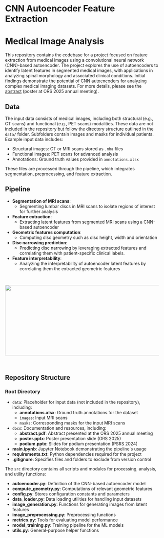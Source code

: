 # CNN Autoencoder Feature Extraction

# Medical Image Analysis
This repository contains the codebase for a project focused on feature extraction from medical images using a convolutional neural network (CNN)-based autoencoder. The project explores the use of autoencoders to identify latent features in segmented medical images, with applications in analyzing spinal morphology and associated clinical conditions. Initial findings demonstrate the potential of CNN autoencoders for analyzing complex medical imaging datasets. For more details, please see the [abstract](docs/abstract.pdf) (poster at ORS 2025 annual meeting).

## Data
The input data consists of medical images, including both structural (e.g., CT scans) and functional (e.g., PET scans) modalities. These data are not included in the repository but follow the directory structure outlined in the `data/` folder. Subfolders contain images and masks for individual patients. Example input data includes:

- Structural images: CT or MRI scans stored as `.mha` files
- Functional images: PET scans for advanced analysis
- Annotations: Ground truth values provided in `annotations.xlsx`

These files are processed through the pipeline, which integrates segmentation, preprocessing, and feature extraction.




## Pipeline
- **Segmentation of MRI scans**:
  - Segmenting lumbar discs in MRI scans to isolate regions of interest for further analysis
- **Feature extraction**:
  - Extracting latent features from segmented MRI scans using a CNN-based autoencoder 
- **Geometric features computation**:
  - Computing disc geometry such as disc height, width and orientation
- **Disc narrowing prediction**:
  - Predicting disc narrowing by leveraging extracted features and correlating them with patient-specific clinical labels.
- **Feature interpretability**:
  - Analyzing the interpretability of autoencoder latent features by correlating them the extracted geometric features


<br>

<p align="center">
  <img src="figures/pipeline.png" width="1250" height="230">
</p>

<br>


## Repository Structure

### Root Directory
- ```data```: Placeholder for input data (not included in the repository), including:
  - **annotations.xlsx**: Ground truth annotations for the dataset
  - ```images```: Input MRI scans
  - ```masks```: Corresponding masks for the input MRI scans
- ```docs```: Documentation and resources, including:
  - **abstract.pdf**: Abstract presented at the ORS 2025 annual meeting
  - **poster.pptx**: Poster presentation slide (ORS 2025)
  - **podium.pptx**: Slides for podium presentation (PSRS 2024)
- **main.ipynb**: Jupyter Notebook demonstrating the pipeline's usage
- **requirements.txt**: Python dependencies required for the project
- **.gitignore**: Specifies files and folders to exclude from version control

The ```src``` directory contains all scripts and modules for processing, analysis, and utility functions:
- **autoencoder.py**: Definition of the CNN-based autoencoder model
- **compute_geometry.py**: Computations of relevant geometric features
- **config.py**: Stores configuration constants and parameters
- **data_loader.py**: Data loading utilities for handling input datasets
- **image_generation.py**: Functions for generating images from latent features
- **image_preprocessing.py**: Preprocessing functions 
- **metrics.py**: Tools for evaluating model performance
- **model_training.py**: Training pipeline for the ML models
- **utils.py**: General-purpose helper functions

